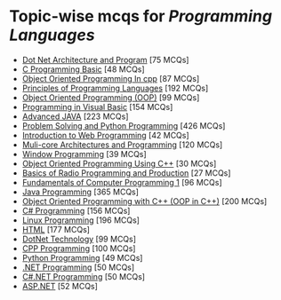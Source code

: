 # Topic-wise mcqs for *Programming Languages*

- [Dot Net Architecture and Program](https://mcqmate.com/topic/dot-net-architecture-and-program) [75 MCQs]
- [C Programming Basic](https://mcqmate.com/topic/c-programming-basic) [48 MCQs]
- [Object Oriented Programming In cpp](https://mcqmate.com/topic/object-oriented-programming-in-cpp) [87 MCQs]
- [Principles of Programming Languages](https://mcqmate.com/topic/principles-of-programming-languages) [192 MCQs]
- [Object Oriented Programming \(OOP\)](https://mcqmate.com/topic/object-oriented-programming) [99 MCQs]
- [Programming in Visual Basic](https://mcqmate.com/topic/programming-in-visual-basic) [154 MCQs]
- [Advanced JAVA](https://mcqmate.com/topic/advanced-java) [223 MCQs]
- [Problem Solving and Python Programming](https://mcqmate.com/topic/problem-solving-and-python-programming) [426 MCQs]
- [Introduction to Web Programming](https://mcqmate.com/topic/introduction-to-web-programming) [42 MCQs]
- [Muli\-core Architectures and Programming](https://mcqmate.com/topic/muli-core-architectures-and-programming) [120 MCQs]
- [Window Programming](https://mcqmate.com/topic/window-programming) [39 MCQs]
- [Object Oriented Programming Using C\+\+](https://mcqmate.com/topic/object-oriented-programming-using-c) [30 MCQs]
- [Basics of Radio Programming and Production](https://mcqmate.com/topic/basics-of-radio-programming-and-production) [27 MCQs]
- [Fundamentals of Computer Programming 1](https://mcqmate.com/topic/fundamentals-of-computer-programming-1) [96 MCQs]
- [Java Programming](https://mcqmate.com/topic/java-programming) [365 MCQs]
- [Object Oriented Programming with C\+\+ \(OOP in C\+\+\)](https://mcqmate.com/topic/object-oriented-programming-with-c) [200 MCQs]
- [C\# Programming](https://mcqmate.com/topic/c-programming) [156 MCQs]
- [Linux Programming](https://mcqmate.com/topic/linux-programming) [196 MCQs]
- [HTML](https://mcqmate.com/topic/html) [177 MCQs]
- [DotNet Technology](https://mcqmate.com/topic/dotnet-technology) [99 MCQs]
- [CPP Programming](https://mcqmate.com/topic/cpp-programming) [100 MCQs]
- [Python Programming](https://mcqmate.com/topic/python-programming) [49 MCQs]
- [\.NET Programming](https://mcqmate.com/topic/net-programming) [50 MCQs]
- [C\#\.NET Programming](https://mcqmate.com/topic/cnet-programming) [50 MCQs]
- [ASP\.NET](https://mcqmate.com/topic/aspnet) [52 MCQs]

